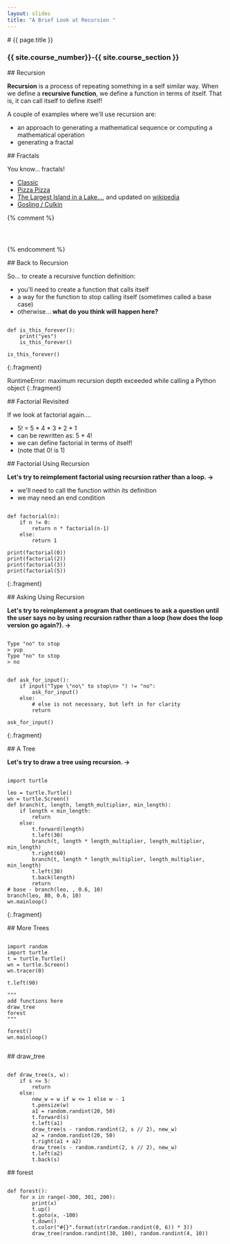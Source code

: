 ```yaml
---
layout: slides
title: "A Brief Look at Recursion "
---
```

<section markdown="block" class="intro-slide">
# {{ page.title }}

### {{ site.course_number}}-{{ site.course_section }}

<p><small></small></p>
</section>

<section markdown="block">
## Recursion

__Recursion__ is a process of repeating something in a self similar way.  When we define a __recursive function__, we define a function in terms of itself.  That is, it can call itself to define itself!

A couple of examples where we'll use recursion are:

* an approach to generating a mathematical sequence or computing a mathematical operation 
* generating a fractal

</section>

<section markdown="block">
## Fractals

You know... fractals!

* [Classic](https://www.nsf.gov/news/mmg/mmg_disp.jsp?med_id=51856&from=)
* [Pizza Pizza](https://ny.eater.com/2015/5/29/8687941/vinnies-pizzeria-pizza-on-pizza-slice)
* [The Largest Island in a Lake...](http://www.elbruz.org/islands/Islands%20and%20Lakes.htm), and updated on [wikipedia](https://en.wikipedia.org/wiki/Recursive_islands_and_lakes)
* [Gosling / Culkin](https://external-preview.redd.it/niZFU1ETuVUPW_Z6sUuwyVsMNBqertfE9F5Ev-kI3qw.jpg?auto=webp&s=fe37390400d32a67c89acbbd86021662026c932a) 
</section>

{% comment %}
<pre><code data-trim contenteditable>

</code></pre>
{% endcomment %}
<section markdown="block">
## Back to Recursion

So... to create a recursive function definition:

* you'll need to create a function that calls itself
* a way for the function to stop calling itself (sometimes called a base case)
* otherwise... __what do you think will happen here?__

<pre><code data-trim contenteditable>
def is_this_forever():
	print("yes")
	is_this_forever()

is_this_forever()
</code></pre>
{:.fragment}

RuntimeError: maximum recursion depth exceeded while calling a Python object
{:.fragment}
</section>

<section markdown="block">
## Factorial Revisited

If we look at factorial again....

* 5! = 5 * 4 * 3 * 2 * 1
* can be rewritten as: 5 * 4!
* we can define factorial in terms of itself!
* (note that 0! is 1)

</section>

<section markdown="block">
## Factorial Using Recursion

__Let's try to reimplement factorial using recursion rather than a loop. &rarr;__

* we'll need to call the function within its definition
* we may need an end condition

<pre><code data-trim contenteditable>
def factorial(n):
	if n != 0:
		return n * factorial(n-1)
	else:
		return 1

print(factorial(0))
print(factorial(2))
print(factorial(3))
print(factorial(5))
</code></pre>
{:.fragment}
</section>
<section markdown="block">
## Asking Using Recursion

__Let's try to reimplement a program that continues to ask a question until the user says no by using recursion rather than a loop (how does the loop version go again?). &rarr;__

<pre><code data-trim contenteditable>
Type "no" to stop
> yup
Type "no" to stop
> no
</code></pre>

<pre><code data-trim contenteditable>
def ask_for_input():
    if input("Type \"no\" to stop\n> ") != "no":
        ask_for_input()
    else:
        # else is not necessary, but left in for clarity
        return

ask_for_input()
</code></pre>
{:.fragment}
</section>


<section markdown="block">
## A Tree

__Let's try to draw a tree using recursion. &rarr;__

<pre><code data-trim contenteditable>
import turtle

leo = turtle.Turtle()
wn = turtle.Screen()
def branch(t, length, length_multiplier, min_length):
	if length < min_length:
		return
	else:
		t.forward(length)
		t.left(30)
		branch(t, length * length_multiplier, length_multiplier, min_length)
		t.right(60)
		branch(t, length * length_multiplier, length_multiplier, min_length)
		t.left(30)
		t.back(length)
		return
# base - branch(leo, , 0.6, 10)
branch(leo, 80, 0.6, 10)
wn.mainloop()
</code></pre>
{:.fragment}
</section>

<section markdown="block">
## More Trees

<pre><code data-trim contenteditable>
import random
import turtle
t = turtle.Turtle()
wn = turtle.Screen()
wn.tracer(0)

t.left(90)

"""
add functions here
draw_tree
forest
"""

forest()
wn.mainloop()

</code></pre>



</section>

<section markdown="block">
## draw_tree

<pre><code data-trim contenteditable>
def draw_tree(s, w):
    if s <= 5:
        return
    else:
        new_w = w if w <= 1 else w - 1
        t.pensize(w)
        a1 = random.randint(20, 50)
        t.forward(s)
        t.left(a1)
        draw_tree(s - random.randint(2, s // 2), new_w)
        a2 = random.randint(20, 50)
        t.right(a1 + a2)
        draw_tree(s - random.randint(2, s // 2), new_w)
        t.left(a2)
        t.back(s)
</code></pre>

</section>

<section markdown="block">
## forest

<pre><code data-trim contenteditable>
def forest():
	for x in range(-300, 301, 200):
    	print(x)
    	t.up()
    	t.goto(x, -100)
    	t.down()
    	t.color("#{}".format(str(random.randint(0, 6)) * 3))
    	draw_tree(random.randint(30, 100), random.randint(4, 10))
</code></pre>
</section>
